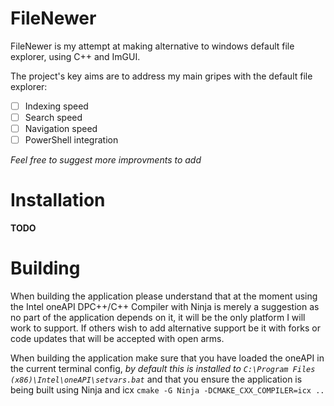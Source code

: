 # FileNewer
FileNewer is my attempt at making alternative to windows default file explorer, using C++ and ImGUI.

The project's key aims are to address my main gripes with the default file explorer:
- [ ] Indexing speed
- [ ] Search speed
- [ ] Navigation speed
- [ ] PowerShell integration

*Feel free to suggest more improvments to add*

# Installation

**TODO**

# Building

When building the application please understand that at the moment using the Intel oneAPI DPC++/C++ Compiler with Ninja is merely a suggestion as no part of the application depends on it, it will be the only platform I will work to support. If others wish to add alternative support be it with forks or code updates that will be accepted with open arms.

When building the application make sure that you have loaded the oneAPI in the current terminal config, *by default this is installed to `C:\Program Files (x86)\Intel\oneAPI\setvars.bat`* and that you ensure the application is being built using Ninja and icx `cmake -G Ninja -DCMAKE_CXX_COMPILER=icx ..`